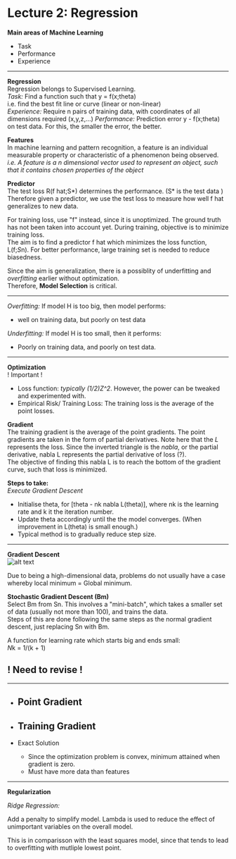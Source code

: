 # Lecture 2: Regression

**Main areas of Machine Learning**
- Task
- Performance
- Experience

---
**Regression** <br>
Regression belongs to Supervised Learning. <br>
*Task:* Find a function such that y = f(x;theta) <br>
i.e. find the best fit line or curve (linear or non-linear) <br>
*Experience:* Require n pairs of training data, with coordinates of all dimensions required (x,y,z,...)
*Performance:* Prediction error y - f(x;theta) on test data. For this, the smaller the error, the better. <br>

**Features** <br>
In machine learning and pattern recognition, a feature is an individual measurable property or characteristic of a phenomenon being observed. <br>
*i.e. A feature is a n dimensional vector used to represent an object, such that it contains chosen properties of the object* <br>

**Predictor** <br>
The test loss R(f hat;S*) determines the performance. (S* is the test data ) <br>
Therefore given a predictor, we use the test loss to measure how well f hat generalizes to new data. <br>

For training loss, use "f" instead, since it is unoptimized. The ground truth has not been taken into account yet. During training, objective is to minimize training loss. <br>
The aim is to find a predictor f hat which minimizes the loss function, L(f;*S*n). For better performance, large training set is needed to reduce biasedness. <br>

Since the aim is generalization, there is a possiblity of underfitting and *overfitting* earlier without optimization. <br>
Therefore, **Model Selection** is critical.

---
*Overfitting:* If model H is too big, then model performs:
- well on training data, but poorly on test data

*Underfitting:* If model H is too small, then it performs:
- Poorly on training data, and poorly on test data.

---
**Optimization** <br>
! Important !
- Loss function: *typically (1/2)Z^2*. However, the power can be tweaked and experimented with.
- Empirical Risk/ Training Loss: The training loss is the average of the point losses.

**Gradient** <br>
The training gradient is the average of the point gradients. The point gradients are taken in the form of partial derivatives. Note here that the *L* represents the loss. Since the inverted triangle is the *nabla*, or the partial derivative, nabla L represents the partial derivative of loss (?). <br>
The objective of finding this nabla L is to reach the bottom of the gradient curve, such that loss is minimized. <br>

**Steps to take:** <br>
*Execute Gradient Descent* 
- Initialise theta, for [theta -  nk nabla L(theta)], where nk is the learning rate and k it the iteration number.
- Update theta accordingly until the the model converges. (When improvement in L(theta) is small enough.)
- Typical method is to gradually reduce step size.

---
**Gradient Descent** <br>
![alt text](https://cdn-images-1.medium.com/max/1600/1*f9a162GhpMbiTVTAua_lLQ.png " Local minimum Gradient Descent")

Due to being a high-dimensional data, problems do not usually have a case whereby local minimum = Global minimum.

**Stochastic Gradient Descent (Bm)** <br>
Select Bm from Sn. This involves a "mini-batch", which takes a smaller set of data (usually not more than 100), and trains the data. <br>
Steps of this are done following the same steps as the normal gradient descent, just replacing Sn with Bm. <br>

A function for learning rate which starts big and ends small: <br>
*N*k = 1/(k + 1)

<h2> ! Need to revise ! </h2>

---
- Point Gradient
    - 
- Training Gradient
    - 

- Exact Solution
    - Since the optimization problem is convex, minimum attained when gradient is zero.
    - Must have more data than features

---
**Regularization** <br>

*Ridge Regression:*

Add a penalty to simplify model. Lambda is used to reduce the effect of unimportant variables on the overall model. <br>

This is in comparisson with the least squares model, since that tends to lead to overfitting with mutliple lowest point. <br>

